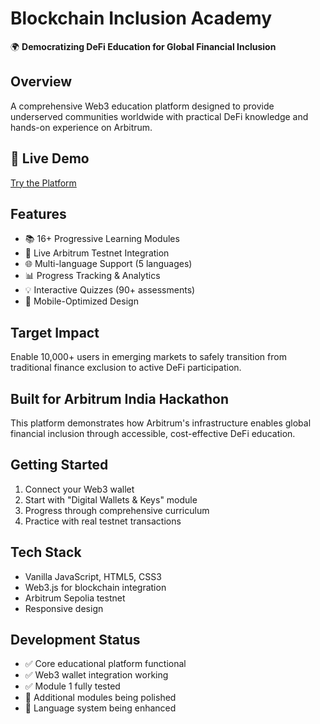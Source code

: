 # Blockchain Inclusion Academy

🌍 **Democratizing DeFi Education for Global Financial Inclusion**

## Overview
A comprehensive Web3 education platform designed to provide underserved communities worldwide with practical DeFi knowledge and hands-on experience on Arbitrum.

## 🚀 Live Demo
[Try the Platform](https://yourusername.github.io/blockchain-inclusion-academy)

## Features
- 📚 16+ Progressive Learning Modules
- 🔗 Live Arbitrum Testnet Integration  
- 🌐 Multi-language Support (5 languages)
- 📊 Progress Tracking & Analytics
- 💡 Interactive Quizzes (90+ assessments)
- 📱 Mobile-Optimized Design

## Target Impact
Enable 10,000+ users in emerging markets to safely transition from traditional finance exclusion to active DeFi participation.

## Built for Arbitrum India Hackathon
This platform demonstrates how Arbitrum's infrastructure enables global financial inclusion through accessible, cost-effective DeFi education.

## Getting Started
1. Connect your Web3 wallet
2. Start with "Digital Wallets & Keys" module  
3. Progress through comprehensive curriculum
4. Practice with real testnet transactions

## Tech Stack
- Vanilla JavaScript, HTML5, CSS3
- Web3.js for blockchain integration
- Arbitrum Sepolia testnet
- Responsive design

## Development Status
- ✅ Core educational platform functional
- ✅ Web3 wallet integration working
- ✅ Module 1 fully tested
- 🔧 Additional modules being polished
- 🔧 Language system being enhanced
